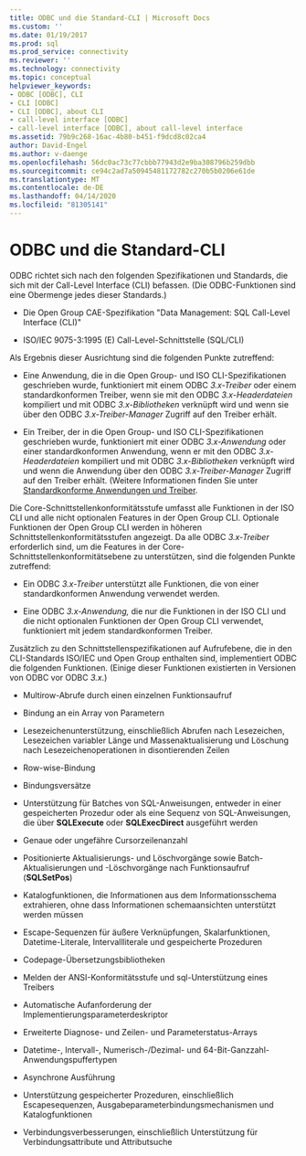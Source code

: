 ```yaml
---
title: ODBC und die Standard-CLI | Microsoft Docs
ms.custom: ''
ms.date: 01/19/2017
ms.prod: sql
ms.prod_service: connectivity
ms.reviewer: ''
ms.technology: connectivity
ms.topic: conceptual
helpviewer_keywords:
- ODBC [ODBC], CLI
- CLI [ODBC]
- CLI [ODBC], about CLI
- call-level interface [ODBC]
- call-level interface [ODBC], about call-level interface
ms.assetid: 79b9c268-16ac-4b80-b451-f9dcd8c02ca4
author: David-Engel
ms.author: v-daenge
ms.openlocfilehash: 56dc0ac73c77cbbb77943d2e9ba308796b259dbb
ms.sourcegitcommit: ce94c2ad7a50945481172782c270b5b0206e61de
ms.translationtype: MT
ms.contentlocale: de-DE
ms.lasthandoff: 04/14/2020
ms.locfileid: "81305141"
---
```

# <a name="odbc-and-the-standard-cli"></a>ODBC und die Standard-CLI
ODBC richtet sich nach den folgenden Spezifikationen und Standards, die sich mit der Call-Level Interface (CLI) befassen. (Die ODBC-Funktionen sind eine Obermenge jedes dieser Standards.)  
  
-   Die Open Group CAE-Spezifikation "Data Management: SQL Call-Level Interface (CLI)"  
  
-   ISO/IEC 9075-3:1995 (E) Call-Level-Schnittstelle (SQL/CLI)  
  
 Als Ergebnis dieser Ausrichtung sind die folgenden Punkte zutreffend:  
  
-   Eine Anwendung, die in die Open Group- und ISO CLI-Spezifikationen geschrieben wurde, funktioniert mit einem ODBC *3.x-Treiber* oder einem standardkonformen Treiber, wenn sie mit den ODBC *3.x-Headerdateien* kompiliert und mit ODBC *3.x-Bibliotheken* verknüpft wird und wenn sie über den ODBC *3.x-Treiber-Manager* Zugriff auf den Treiber erhält.  
  
-   Ein Treiber, der in die Open Group- und ISO CLI-Spezifikationen geschrieben wurde, funktioniert mit einer ODBC *3.x-Anwendung* oder einer standardkonformen Anwendung, wenn er mit den ODBC *3.x-Headerdateien* kompiliert und mit ODBC *3.x-Bibliotheken* verknüpft wird und wenn die Anwendung über den ODBC *3.x-Treiber-Manager* Zugriff auf den Treiber erhält. (Weitere Informationen finden Sie unter [Standardkonforme Anwendungen und Treiber](../../odbc/reference/develop-app/standards-compliant-applications-and-drivers.md).  
  
 Die Core-Schnittstellenkonformitätsstufe umfasst alle Funktionen in der ISO CLI und alle nicht optionalen Features in der Open Group CLI. Optionale Funktionen der Open Group CLI werden in höheren Schnittstellenkonformitätsstufen angezeigt. Da alle ODBC *3.x-Treiber* erforderlich sind, um die Features in der Core-Schnittstellenkonformitätsebene zu unterstützen, sind die folgenden Punkte zutreffend:  
  
-   Ein ODBC *3.x-Treiber* unterstützt alle Funktionen, die von einer standardkonformen Anwendung verwendet werden.  
  
-   Eine ODBC *3.x-Anwendung,* die nur die Funktionen in der ISO CLI und die nicht optionalen Funktionen der Open Group CLI verwendet, funktioniert mit jedem standardkonformen Treiber.  
  
 Zusätzlich zu den Schnittstellenspezifikationen auf Aufrufebene, die in den CLI-Standards ISO/IEC und Open Group enthalten sind, implementiert ODBC die folgenden Funktionen. (Einige dieser Funktionen existierten in Versionen von ODBC vor ODBC *3.x*.)  
  
-   Multirow-Abrufe durch einen einzelnen Funktionsaufruf  
  
-   Bindung an ein Array von Parametern  
  
-   Lesezeichenunterstützung, einschließlich Abrufen nach Lesezeichen, Lesezeichen variabler Länge und Massenaktualisierung und Löschung nach Lesezeichenoperationen in disontierenden Zeilen  
  
-   Row-wise-Bindung  
  
-   Bindungsversätze  
  
-   Unterstützung für Batches von SQL-Anweisungen, entweder in einer gespeicherten Prozedur oder als eine Sequenz von SQL-Anweisungen, die über **SQLExecute** oder **SQLExecDirect** ausgeführt werden  
  
-   Genaue oder ungefähre Cursorzeilenanzahl  
  
-   Positionierte Aktualisierungs- und Löschvorgänge sowie Batch-Aktualisierungen und -Löschvorgänge nach Funktionsaufruf (**SQLSetPos**)  
  
-   Katalogfunktionen, die Informationen aus dem Informationsschema extrahieren, ohne dass Informationen schemaansichten unterstützt werden müssen  
  
-   Escape-Sequenzen für äußere Verknüpfungen, Skalarfunktionen, Datetime-Literale, Intervallliterale und gespeicherte Prozeduren  
  
-   Codepage-Übersetzungsbibliotheken  
  
-   Melden der ANSI-Konformitätsstufe und sql-Unterstützung eines Treibers  
  
-   Automatische Aufanforderung der Implementierungsparameterdeskriptor  
  
-   Erweiterte Diagnose- und Zeilen- und Parameterstatus-Arrays  
  
-   Datetime-, Intervall-, Numerisch-/Dezimal- und 64-Bit-Ganzzahl-Anwendungspuffertypen  
  
-   Asynchrone Ausführung  
  
-   Unterstützung gespeicherter Prozeduren, einschließlich Escapesequenzen, Ausgabeparameterbindungsmechanismen und Katalogfunktionen  
  
-   Verbindungsverbesserungen, einschließlich Unterstützung für Verbindungsattribute und Attributsuche
